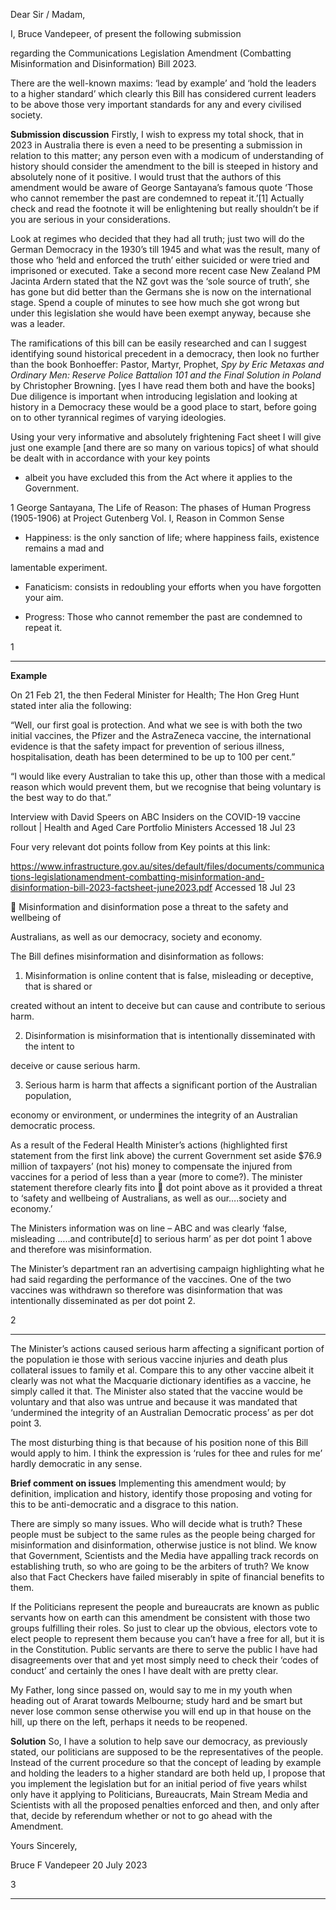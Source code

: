 Dear Sir / Madam,

I, Bruce Vandepeer, of present the following submission

regarding the Communications Legislation Amendment (Combatting Misinformation and
Disinformation) Bill 2023.

There are the well-known maxims: ‘lead by example’ and ‘hold the leaders to a higher standard’
which clearly this Bill has considered current leaders to be above those very important standards for
any and every civilised society.

**Submission discussion**
Firstly, I wish to express my total shock, that in 2023 in Australia there is even a need to be
presenting a submission in relation to this matter; any person even with a modicum of understanding
of history should consider the amendment to the bill is steeped in history and absolutely none of it
positive. I would trust that the authors of this amendment would be aware of George Santayana’s
famous quote ‘Those who cannot remember the past are condemned to repeat it.’[1] Actually check
and read the footnote it will be enlightening but really shouldn’t be if you are serious in your
considerations.

Look at regimes who decided that they had all truth; just two will do the German Democracy in the
1930’s till 1945 and what was the result, many of those who ‘held and enforced the truth’ either
suicided or were tried and imprisoned or executed. Take a second more recent case New Zealand PM
Jacinta Ardern stated that the NZ govt was the ‘sole source of truth’, she has gone but did better than
the Germans she is now on the international stage. Spend a couple of minutes to see how much she
got wrong but under this legislation she would have been exempt anyway, because she was a leader.

The ramifications of this bill can be easily researched and can I suggest identifying sound historical
precedent in a democracy, then look no further than the book Bonhoeffer: Pastor, Martyr, Prophet,
_Spy by Eric Metaxas and Ordinary Men: Reserve Police Battalion 101 and the Final Solution in Poland_
by Christopher Browning. [yes I have read them both and have the books] Due diligence is important
when introducing legislation and looking at history in a Democracy these would be a good place to
start, before going on to other tyrannical regimes of varying ideologies.

Using your very informative and absolutely frightening Fact sheet I will give just one example [and
there are so many on various topics] of what should be dealt with in accordance with your key points

- albeit you have excluded this from the Act where it applies to the Government.

1 George Santayana, The Life of Reason: The phases of Human Progress (1905-1906) at Project
Gutenberg Vol. I, Reason in Common Sense

- Happiness: is the only sanction of life; where happiness fails, existence remains a mad and

lamentable experiment.

- Fanaticism: consists in redoubling your efforts when you have forgotten your aim.

- Progress: Those who cannot remember the past are condemned to repeat it.

1


-----

**Example**

On 21 Feb 21, the then Federal Minister for Health; The Hon Greg Hunt stated inter alia the
following:

“Well, our first goal is protection. And what we see is with both the two initial vaccines, the Pfizer
and the AstraZeneca vaccine, the international evidence is that the safety impact for prevention of
serious illness, hospitalisation, death has been determined to be up to 100 per cent.”

“I would like every Australian to take this up, other than those with a medical reason which would
prevent them, but we recognise that being voluntary is the best way to do that.”

Interview with David Speers on ABC Insiders on the COVID-19 vaccine rollout | Health and Aged Care
Portfolio Ministers Accessed 18 Jul 23

Four very relevant dot points follow from Key points at this link:

https://www.infrastructure.gov.au/sites/default/files/documents/communications-legislationamendment-combatting-misinformation-and-disinformation-bill-2023-factsheet-june2023.pdf
Accessed 18 Jul 23

 Misinformation and disinformation pose a threat to the safety and wellbeing of

Australians, as well as our democracy, society and economy.

The Bill defines misinformation and disinformation as follows:

1. Misinformation is online content that is false, misleading or deceptive, that is shared or

created without an intent to deceive but can cause and contribute to serious harm.

2. Disinformation is misinformation that is intentionally disseminated with the intent to

deceive or cause serious harm.

3. Serious harm is harm that affects a significant portion of the Australian population,

economy or environment, or undermines the integrity of an Australian democratic
process.

As a result of the Federal Health Minister’s actions (highlighted first statement from the first link
above) the current Government set aside $76.9 million of taxpayers’ (not his) money to compensate
the injured from vaccines for a period of less than a year (more to come?). The minister statement
therefore clearly fits into  dot point above as it provided a threat to ‘safety and wellbeing of
Australians, as well as our….society and economy.’

The Ministers information was on line – ABC and was clearly ‘false, misleading …..and contribute[d]
to serious harm’ as per dot point 1 above and therefore was misinformation.

The Minister’s department ran an advertising campaign highlighting what he had said regarding the
performance of the vaccines. One of the two vaccines was withdrawn so therefore was
disinformation that was intentionally disseminated as per dot point 2.

2


-----

The Minister’s actions caused serious harm affecting a significant portion of the population ie those
with serious vaccine injuries and death plus collateral issues to family et al. Compare this to any
other vaccine albeit it clearly was not what the Macquarie dictionary identifies as a vaccine, he
simply called it that. The Minister also stated that the vaccine would be voluntary and that also was
untrue and because it was mandated that ‘undermined the integrity of an Australian Democratic
process’ as per dot point 3.

The most disturbing thing is that because of his position none of this Bill would apply to him. I think
the expression is ‘rules for thee and rules for me’ hardly democratic in any sense.

**Brief comment on issues**
Implementing this amendment would; by definition, implication and history, identify those proposing
and voting for this to be anti-democratic and a disgrace to this nation.

There are simply so many issues. Who will decide what is truth? These people must be subject to the
same rules as the people being charged for misinformation and disinformation, otherwise justice is
not blind. We know that Government, Scientists and the Media have appalling track records on
establishing truth, so who are going to be the arbiters of truth? We know also that Fact Checkers
have failed miserably in spite of financial benefits to them.

If the Politicians represent the people and bureaucrats are known as public servants how on earth
can this amendment be consistent with those two groups fulfilling their roles. So just to clear up the
obvious, electors vote to elect people to represent them because you can’t have a free for all, but it
is in the Constitution. Public servants are there to serve the public I have had disagreements over
that and yet most simply need to check their ‘codes of conduct’ and certainly the ones I have dealt
with are pretty clear.

My Father, long since passed on, would say to me in my youth when heading out of Ararat towards
Melbourne; study hard and be smart but never lose common sense otherwise you will end up in that
house on the hill, up there on the left, perhaps it needs to be reopened.

**Solution**
So, I have a solution to help save our democracy, as previously stated, our politicians are supposed to
be the representatives of the people. Instead of the current procedure so that the concept of leading
by example and holding the leaders to a higher standard are both held up, I propose that you
implement the legislation but for an initial period of five years whilst only have it applying to
Politicians, Bureaucrats, Main Stream Media and Scientists with all the proposed penalties enforced
and then, and only after that, decide by referendum whether or not to go ahead with the
Amendment.

Yours Sincerely,

Bruce F Vandepeer
20 July 2023

3


-----

